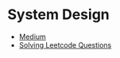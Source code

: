 <!-- generated by markdown-notes-tree -->

# System Design

<!-- optional markdown-notes-tree directory description starts here -->

<!-- optional markdown-notes-tree directory description ends here -->

-   [Medium](medium.md)
-   [Solving Leetcode Questions](solving-leetcode-problems.md)
